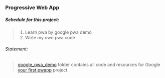 ### Progressive Web App

##### Schedule for this project:

>   1. Learn pwa by google pwa demo
>   2. Write my own pwa code

###### Statement:

>   [google_pwa_demo](https://github.com/googlecodelabs/your-first-pwapp/archive/master.zip) folder  contains all code and resources for Google [your first pwapp](https://developers.google.com/web/fundamentals/codelabs/your-first-pwapp/) project.



